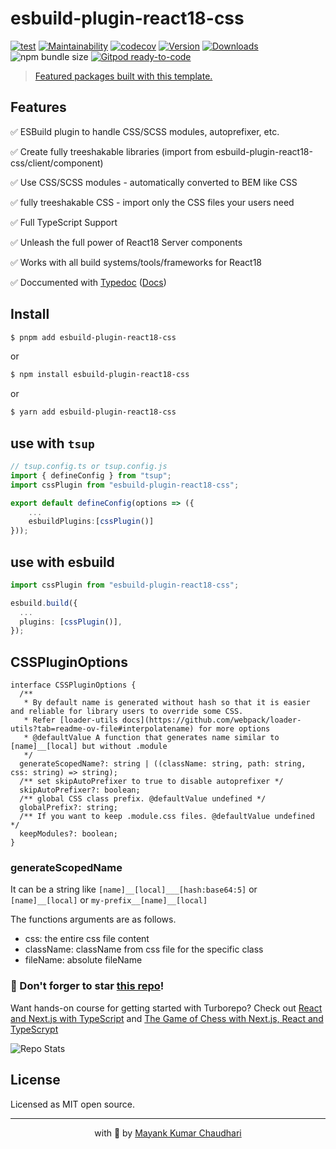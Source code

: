 # esbuild-plugin-react18-css

[![test](https://github.com/react18-tools/esbuild-plugin-react18-css/actions/workflows/test.yml/badge.svg)](https://github.com/react18-tools/esbuild-plugin-react18-css/actions/workflows/test.yml) [![Maintainability](https://api.codeclimate.com/v1/badges/4a09ba9315f3296c1524/maintainability)](https://codeclimate.com/github/react18-tools/esbuild-plugin-react18-css/maintainability) [![codecov](https://codecov.io/gh/react18-tools/esbuild-plugin-react18-css/graph/badge.svg)](https://codecov.io/gh/react18-tools/esbuild-plugin-react18-css) [![Version](https://img.shields.io/npm/v/esbuild-plugin-react18-css.svg?colorB=green)](https://www.npmjs.com/package/esbuild-plugin-react18-css) [![Downloads](https://img.jsdelivr.com/img.shields.io/npm/d18m/esbuild-plugin-react18-css.svg)](https://www.npmjs.com/package/esbuild-plugin-react18-css) ![npm bundle size](https://img.shields.io/bundlephobia/minzip/esbuild-plugin-react18-css) [![Gitpod ready-to-code](https://img.shields.io/badge/Gitpod-ready--to--code-blue?logo=gitpod)](https://gitpod.io/from-referrer/)

> [Featured packages built with this template.](./FEATURED.md)

## Features

✅ ESBuild plugin to handle CSS/SCSS modules, autoprefixer, etc.

✅ Create fully treeshakable libraries (import from esbuild-plugin-react18-css/client/component)

✅ Use CSS/SCSS modules - automatically converted to BEM like CSS

✅ fully treeshakable CSS - import only the CSS files your users need

✅ Full TypeScript Support

✅ Unleash the full power of React18 Server components

✅ Works with all build systems/tools/frameworks for React18

✅ Doccumented with [Typedoc](https://react18-tools.github.io/esbuild-plugin-react18-css) ([Docs](https://react18-tools.github.io/esbuild-plugin-react18-css))

## Install

```bash
$ pnpm add esbuild-plugin-react18-css
```

or

```bash
$ npm install esbuild-plugin-react18-css
```

or

```bash
$ yarn add esbuild-plugin-react18-css
```

## use with `tsup`

```ts
// tsup.config.ts or tsup.config.js
import { defineConfig } from "tsup";
import cssPlugin from "esbuild-plugin-react18-css";

export default defineConfig(options => ({
    ...
    esbuildPlugins:[cssPlugin()]
}));
```

## use with esbuild

```ts
import cssPlugin from "esbuild-plugin-react18-css";

esbuild.build({
  ...
  plugins: [cssPlugin()],
});
```

## CSSPluginOptions

```tsx
interface CSSPluginOptions {
  /**
   * By default name is generated without hash so that it is easier and reliable for library users to override some CSS.
   * Refer [loader-utils docs](https://github.com/webpack/loader-utils?tab=readme-ov-file#interpolatename) for more options
   * @defaultValue A function that generates name similar to [name]__[local] but without .module
   */
  generateScopedName?: string | ((className: string, path: string, css: string) => string);
  /** set skipAutoPrefixer to true to disable autoprefixer */
  skipAutoPrefixer?: boolean;
  /** global CSS class prefix. @defaultValue undefined */
  globalPrefix?: string;
  /** If you want to keep .module.css files. @defaultValue undefined */
  keepModules?: boolean;
}
```

### generateScopedName

It can be a string like `[name]__[local]___[hash:base64:5]` or `[name]__[local]` or `my-prefix__[name]__[local]`

The functions arguments are as follows.

- css: the entire css file content
- className: className from css file for the specific class
- fileName: absolute fileName

### 🤩 Don't forger to star [this repo](https://github.com/react18-tools/esbuild-plugin-react18-css)!

Want hands-on course for getting started with Turborepo? Check out [React and Next.js with TypeScript](https://mayank-chaudhari.vercel.app/courses/react-and-next-js-with-typescript) and [The Game of Chess with Next.js, React and TypeScrypt](https://www.udemy.com/course/game-of-chess-with-nextjs-react-and-typescrypt/?referralCode=851A28F10B254A8523FE)

![Repo Stats](https://repobeats.axiom.co/api/embed/b9f60aadc635649d8a66039094bcb26b5ccea1c1.svg "Repobeats analytics image")

## License

Licensed as MIT open source.

<hr />

<p align="center" style="text-align:center">with 💖 by <a href="https://mayank-chaudhari.vercel.app" target="_blank">Mayank Kumar Chaudhari</a></p>
